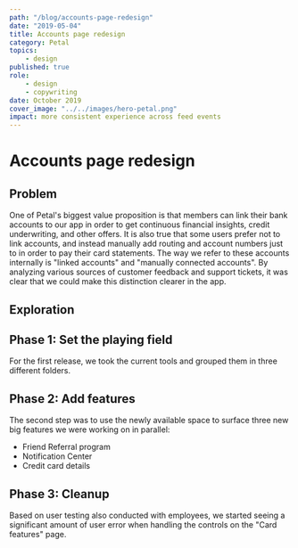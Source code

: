 ```yaml
---
path: "/blog/accounts-page-redesign"
date: "2019-05-04"
title: Accounts page redesign
category: Petal
topics:
	- design
published: true
role: 
	- design
	- copywriting
date: October 2019
cover_image: "../../images/hero-petal.png"
impact: more consistent experience across feed events
---
```


# Accounts page redesign

## Problem

One of Petal's biggest value proposition is that members can link their bank accounts to our app in order to get continuous financial insights, credit underwriting, and other offers. It is also true that some users prefer not to link accounts, and instead manually add routing and account numbers just to in order to pay their card statements.
The way we refer to these accounts internally is "linked accounts" and "manually connected accounts". By analyzing various sources of customer feedback and support tickets, it was clear that we could make this distinction clearer in the app.

## Exploration

## Phase 1: Set the playing field

For the first release, we took the current tools and grouped them in three different folders.

## Phase 2: Add features

The second step was to use the newly available space to surface three new big features we were working on in parallel:

- Friend Referral program
- Notification Center
- Credit card details

## Phase 3: Cleanup

Based on user testing also conducted with employees, we started seeing a significant amount of user error when handling the controls on the "Card features" page.

